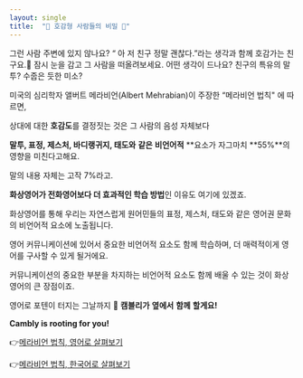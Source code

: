 ```yaml
---
layout: single
title:  "💌 호감형 사람들의 비밀 🥰"
---
```

그런 사람 주변에 있지 않나요?  “ 아 저 친구 정말 괜찮다.”라는 생각과 함께 호감가는 친구요.🙋
잠시 눈을 감고 그 사람을 떠올려보세요. 어떤 생각이 드나요? 친구의 특유의 말투? 수줍은 듯한 미소?



미국의 심리학자 앨버트 메라비언(Albert Mehrabian)이 주장한 “메라비언 법칙" 에 따르면, 

상대에 대한 **호감도**를 결정짓는 것은 그 사람의 음성 자체보다 

**말투, 표정, 제스처, 바디랭귀지, 태도와**  **같은** **비언어적** **요소가 자그마치 **55%**의 영향을 미친다고해요. 

말의 내용 자체는 고작 7%라고. 


**화상영어가 전화영어보다 더 효과적인 학습 방법**인 이유도 여기에 있겠죠.

화상영어를 통해 우리는 자연스럽게 원어민들의 표정, 제스처, 태도와 같은 영어권 문화의 비언어적 요소에 노출됩니다.

영어 커뮤니케이션에 있어서 중요한 비언어적 요소도 함께 학습하며, 더 매력적이게 영어를 구사할 수 있게 될거에요.



커뮤니케이션의 중요한 부분을 차지하는 비언어적 요소도 함께 배울 수 있는 것이 화상영어의 큰 장점이죠. 



영어로 포텐이 터지는 그날까지 **🙌** **캠블리가** **옆에서** **함께** **할게요!**

**Cambly is rooting for you!**



👉[메라비언 법칙, 영어로 살펴보기 ](https://www.businessballs.com/communication-skills/mehrabians-communication-theory-verbal-non-verbal-body-language/) 

👉[메라비언 법칙, 한국어로 살펴보기](https://story.kakao.com/ch/sissa/KLLfJ3O164A)
